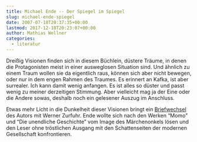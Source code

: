 ```yaml
---
title: Michael Ende -- Der Spiegel im Spiegel
slug: michael-ende-spiegel
date: 2007-07-18T20:37:35+00:00
lastmod: 2017-12-18T20:23:07+00:00
author: Mathias Wellner
categories:
  - literatur
---
```

Dreißig Visionen finden sich in diesem Büchlein, düstere Träume, in denen die Protagonisten meist in einer ausweglosen Situation sind. Und ähnlich zu einem Traum wollen sie da eigentlich raus, können sich aber nicht bewegen, oder nur in dem engen Rahmen des Traumes. Es erinnert an Kafka, ist aber surrealer. Ich kann damit wenig anfangen. Es ist alles so düster und passt wenig zu meiner derzeitigen Stimmung. Aber vielleicht mag ja der Eine oder die Andere sowas, deshalb noch ein gelesener Auszug im Anschluss.

Etwas mehr Licht in die Dunkelheit dieser Visionen bringt ein [Briefwechsel](http://www.oobe.ch/ende02.htm) des Autors mit Werner Zurfuhr. Ende wollte sich nach den Werken &#8220;Momo&#8221; und &#8220;Die unendliche Geschichte&#8221; vom Image des Märchenonkels lösen und den Leser ohne tröstlichen Ausgang mit den Schattenseiten der modernen Gesellschaft konfrontieren.